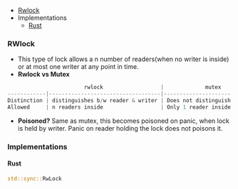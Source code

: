 - [Rwlock](#rwl)
- Implementations
  - [Rust](#ru)

<a name=rwl></a>
### RWlock
- This type of lock allows a n number of readers(when no writer is inside) or at most one writer at any point in time.
- **Rwlock vs Mutex**
```c
                        rwlock                  |             mutex
------------|-----------------------------------|--------------------- 
Distinction | distinguishes b/w reader & writer | Does not distinguish between readers or writers that acquire the lo
Allowed     | n readers inside                  | Only 1 reader inside CS.            
```
- **Poisoned?** Same as mutex, this becomes poisoned on panic, when lock is held by writer. Panic on reader holding the lock does not poisons it.

### Implementations
#### Rust
```rs
std::sync::RwLock
```
